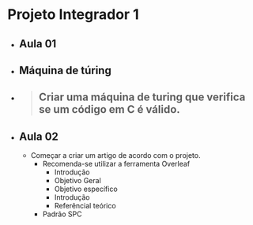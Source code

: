# Projeto Integrador 1
- ## Aula 01

- ## Máquina de túring
- > ## Criar uma máquina de turing que verifica se um código em C é válido.

- ## Aula 02
    - Começar a criar um artigo de acordo com o projeto.
        - Recomenda-se utilizar a ferramenta Overleaf
            - Introdução
            - Objetivo Geral
            - Objetivo específico
            - Introdução
            - Referêncial teórico
        - Padrão SPC